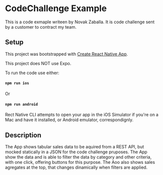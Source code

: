 # CodeChallenge Example
This is a code exmaple writeen by Novak Zaballa. It is code challenge sent by a customer to contract my team.

## Setup

This project was bootstrapped with [Create React Native App](https://github.com/react-community/create-react-native-app). 

This project does NOT use Expo.

To run the code use either:

#### `npm run ios`

Or

#### `npm run android`

Rect Native CLI attempts to open your app in the iOS Simulator if you're on a Mac and have it installed, or Android emulator, correspondignly.

## Description

The App shows tabular sales data to be aquired from a REST API, but mocked statically in a JSON for the code challenge pruposes. The App show the data and is able to filter the data by category and other criteria, with one click, offering buttons for this purpose. The Aoo also shows sales agregates at the top, that changes dinamically when filters are applied.
